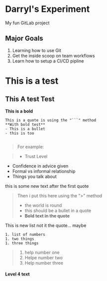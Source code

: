 # Darryl's Experiment

My fun GitLab project

## Major Goals
1. Learning how to use Git
1. Get the inside scoop on team workflows
1. Learn how to setup a CI/CD pipline

# This is a test

## This A test Test 

**This is a bold**

```
This is a quote is using the "```" method
**With bold test**  
- This is a bullet  
- this is too  


```

> For example:

> - Trust Level
- Confidence in advice given
- Formal vs informal relationship
- Things you talk about


this is some new text after the first quote   
  
> Then i put this here using the ">" method
> - the world is round  
> - this should be a bullet in a quote  
> - **Bold text in the quote**  

This is new list not it the quote... maybe

```
1. list of numbers
1. two things
1. three things
```

> 1. help number one
> 1. Helpe number two
> 1. Help number three

#### Level 4 text





